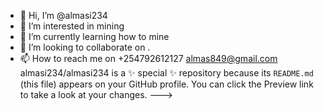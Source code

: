 - 👋 Hi, I’m @almasi234
- 👀 I’m interested in mining
- 🌱 I’m currently learning how to mine
- 💞️ I’m looking to collaborate on .
- 📫 How to reach me on +254792612127 almas849@gmail.com
almasi234/almasi234 is a ✨ special ✨ repository because its `README.md` (this file) appears on your GitHub profile.
You can click the Preview link to take a look at your changes.
--->
